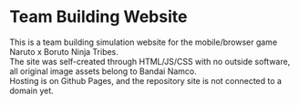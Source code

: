 # Team Building Website
This is a team building simulation website for the mobile/browser game Naruto x Boruto Ninja Tribes. <br />
The site was self-created through HTML/JS/CSS with no outside software, all original image assets belong to Bandai Namco. <br />
Hosting is on Github Pages, and the repository site is not connected to a domain yet.

